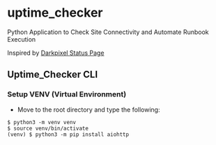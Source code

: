 # uptime_checker
Python Application to Check Site Connectivity and Automate Runbook Execution

Inspired by [Darkpixel Status Page](https://github.com/darkpixel/statuspage)

## Uptime_Checker CLI
### Setup VENV (Virtual Environment)
- Move to the root directory  and type the following:
```
$ python3 -m venv venv
$ source venv/bin/activate
(venv) $ python3 -m pip install aiohttp
```

